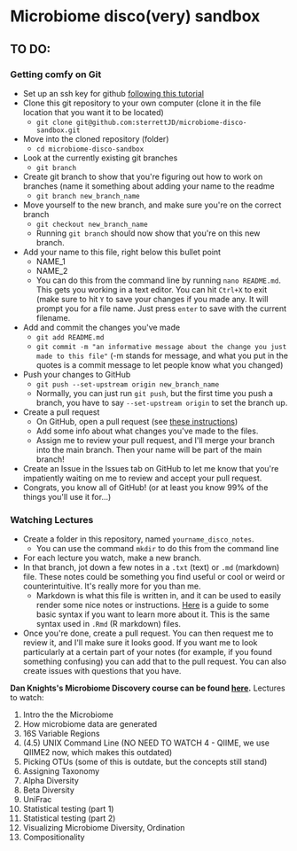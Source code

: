 # Microbiome disco(very) sandbox

## TO DO:
### Getting comfy on Git
- Set up an ssh key for github [following this tutorial](https://docs.github.com/en/authentication/connecting-to-github-with-ssh/generating-a-new-ssh-key-and-adding-it-to-the-ssh-agent)
- Clone this git repository to your own computer (clone it in the file location that you want it to be located)
  - `git clone git@github.com:sterrettJD/microbiome-disco-sandbox.git`
- Move into the cloned repository (folder)
  - `cd microbiome-disco-sandbox`
- Look at the currently existing git branches
  - `git branch` 
- Create git branch to show that you're figuring out how to work on branches (name it something about adding your name to the readme
  - `git branch new_branch_name`
- Move yourself to the new branch, and make sure you're on the correct branch
  - `git checkout new_branch_name`
  - Running `git branch` should now show that you're on this new branch.
- Add your name to this file, right below this bullet point
  - NAME_1
  - NAME_2
  - You can do this from the command line by running `nano README.md`. This gets you working in a text editor. You can hit `Ctrl+X` to exit (make sure to hit `Y` to save your changes if you made any. It will prompt you for a file name. Just press `enter` to save with the current filename.
- Add and commit the changes you've made
  - `git add README.md`
  - `git commit -m "an informative message about the change you just made to this file"` (-m stands for message, and what you put in the quotes is a commit message to let people know what you changed)
- Push your changes to GitHub
  - `git push --set-upstream origin new_branch_name`
  - Normally, you can just run `git push`, but the first time you push a branch, you have to say `--set-upstream origin` to set the branch up.
- Create a pull request
  - On GitHub, open a pull request (see [these instructions](https://docs.github.com/en/pull-requests/collaborating-with-pull-requests/proposing-changes-to-your-work-with-pull-requests/creating-a-pull-request))
  - Add some info about what changes you've made to the files.
  - Assign me to review your pull request, and I'll merge your branch into the main branch. Then your name will be part of the main branch!
- Create an Issue in the Issues tab on GitHub to let me know that you're impatiently waiting on me to review and accept your pull request.
- Congrats, you know all of GitHub! (or at least you know 99% of the things you'll use it for...)

### Watching Lectures
- Create a folder in this repository, named `yourname_disco_notes`.
  - You can use the command `mkdir` to do this from the command line
- For each lecture you watch, make a new branch.
- In that branch, jot down a few notes in a `.txt` (text) or `.md` (markdown) file. These notes could be something you find useful or cool or weird or counterintuitive. It's really more for you than me.
  - Markdown is what this file is written in, and it can be used to easily render some nice notes or instructions. [Here](https://www.markdownguide.org/basic-syntax/) is a guide to some basic syntax if you want to learn more about it. This is the same syntax used in `.Rmd` (R markdown) files.
- Once you're done, create a pull request. You can then request me to review it, and I'll make sure it looks good. If you want me to look particularly at a certain part of your notes (for example, if you found something confusing) you can add that to the pull request. You can also create issues with questions that you have.

**Dan Knights's Microbiome Discovery course can be found [here](youtube.com/watch?v=htbeJhtFAXw&list=PLOPiWVjg6aTzsA53N19YqJQeZpSCH9QPc).**
Lectures to watch:
1. Intro the the Microbiome
2. How microbiome data are generated
3. 16S Variable Regions
4. (4.5) UNIX Command Line (NO NEED TO WATCH 4 - QIIME, we use QIIME2 now, which makes this outdated)
5. Picking OTUs (some of this is outdate, but the concepts still stand)
6. Assigning Taxonomy
7. Alpha Diversity
8. Beta Diversity
9. UniFrac
10. Statistical testing (part 1)
11. Statistical testing (part 2)
12. Visualizing Microbiome Diversity, Ordination
19. Compositionality


